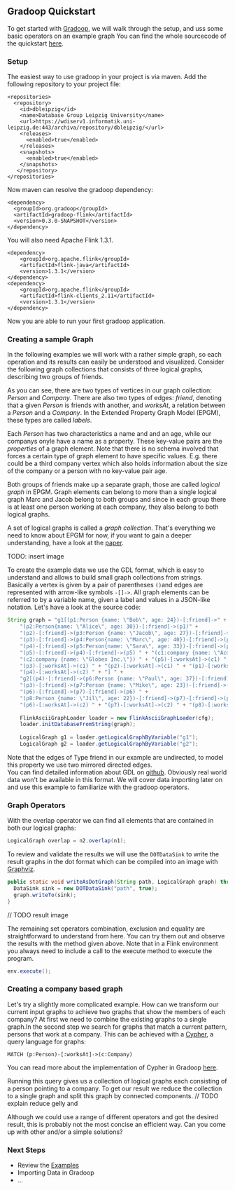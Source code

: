 ## Gradoop Quickstart

To get started with [Gradoop](http://www.gradoop.com), we will walk through the setup, and 
uss some basic operators on an example graph You can find the whole sourcecode of the quickstart [here](src/main/java/GradoopQuickstart.java).

### Setup

The easiest way to use gradoop in your project is via maven. Add the following repository to your project file:
```
<repositories>
  <repository>
    <id>dbleipzig</id>
    <name>Database Group Leipzig University</name>
    <url>https://wdiserv1.informatik.uni-leipzig.de:443/archiva/repository/dbleipzig/</url>
    <releases>
      <enabled>true</enabled>
    </releases>
    <snapshots>
      <enabled>true</enabled>
    </snapshots>
   </repository>
</repositories>
```
Now maven can resolve the gradoop dependency:
```
<dependency>
  <groupId>org.gradoop</groupId>
  <artifactId>gradoop-flink</artifactId>
  <version>0.3.0-SNAPSHOT</version>
</dependency>
```
You will also need Apache Flink 1.3.1.
```
<dependency>
    <groupId>org.apache.flink</groupId>
    <artifactId>flink-java</artifactId>
    <version>1.3.1</version>
</dependency>
<dependency>
    <groupId>org.apache.flink</groupId>
    <artifactId>flink-clients_2.11</artifactId>
    <version>1.3.1</version>
</dependency>
```
Now you are able to run your first gradoop application.

### Creating a sample Graph
In the following examples we will work with a rather simple graph, so each operation and its 
results can easily be understood and visualized. Consider the following graph collections that consists of three logical graphs, describing two groups of friends.

As you can see, there are two types of vertices in our graph collection: _Person_ and _Company_. 
There are also two types of edges: _friend_, denoting that a given _Person_ is friends with 
another, and _worksAt_, a relation between a _Person_ and a _Company_. 
In the Extended Property Graph Model (EPGM), these types are called _labels_.

Each _Person_ has two characteristics a name and and an age, while our companys onyle have a
 name as a property. These key-value pairs are the _properties_ of a graph element. Note that 
 there is no schema involved that forces a certain type of graph element to have specific values.
 E.g. there could be a third company vertex which also holds information about the size of 
 the company or a person with no key-value pair age. 
 
 Both groups of friends make up a separate graph, those are called _logical graph_ in EPGM. Graph
  elements can belong to more than a single logical graph Marc and Jacob belong to both groups 
  and since in each group there is at least one person working at each company, they also belong 
  to both logical graphs.  
 
 A set of logical graphs is called a _graph collection_. That's everything we need to know about 
 EPGM for now, if you want to gain a deeper understanding, have a look at the [paper](http://dbs.uni-leipzig.de/file/EPGM.pdf).    

TODO: insert image

To create the example data we use the GDL format, which is easy to understand and allows 
to build small graph collections from strings. Basically a vertex is given by a pair of 
parentheses `()`and edges are represented with arrow-like symbols `-[]->`. All 
graph elements can be referred to by a variable name, given a label and values in a JSON-like 
notation. Let's have a look at the source code:

```java 
String graph = "g1[(p1:Person {name: \"Bob\", age: 24})-[:friend]->" +
    "(p2:Person{name: \"Alice\", age: 30})-[:friend]->(p1)" +
    "(p2)-[:friend]->(p3:Person {name: \"Jacob\", age: 27})-[:friend]->(p2) " +
    "(p3)-[:friend]->(p4:Person{name: \"Marc\", age: 40})-[:friend]->(p3) " +
    "(p4)-[:friend]->(p5:Person{name: \"Sara\", age: 33})-[:friend]->(p4) " +
    "(p5)-[:friend]->(p4)-[:friend]->(p5) " + "(c1:company {name: \"Acme Corp\"}) " +
    "(c2:company {name: \"Globex Inc.\"}) " + "(p5)-[:worksAt]->(c1) " +
    "(p3)-[:worksAt]->(c1) " + "(p2)-[:worksAt]->(c1) " + "(p1)-[:worksAt]->(c2) " +
    "(p4)-[:worksAt]->(c2) " + "] " +
    "g2[(p4)-[:friend]->(p6:Person {name: \"Paul\", age: 37})-[:friend]->(p4) " +
    "(p3)-[:friend]->(p7:Person {name: \"Mike\", age: 23})-[:friend]->(p3) " +
    "(p6)-[:friend]->(p7)-[:friend]->(p6) " +
    "(p8:Person {name: \"Jil\", age: 22})-[:friend]->(p7)-[:friend]->(p8) " +
    "(p6)-[:worksAt]->(c2) " + "(p7)-[:worksAt]->(c2) " + "(p8)-[:worksAt]->(c1) " + "]";
      
    FlinkAsciiGraphLoader loader = new FlinkAsciiGraphLoader(cfg);
    loader.initDatabaseFromString(graph);
      
    LogicalGraph g1 = loader.getLogicalGraphByVariable("g1");
    LogicalGraph g2 = loader.getLogicalGraphByVariable("g2");
```
Note that the edges of Type friend in our example are undirected, to model this property we use 
two mirrored directed edges.  
You can find detailed information about GDL on [github](https://github.com/s1ck/gdl).
Obviously real world data won't be available in this format. We will cover data importing 
later on and use this example to familiarize  with the gradoop operators.

### Graph Operators
With the overlap operator we can find all elements that are contained in both our logical 
graphs:
```java
LogicalGraph overlap = n2.overlap(n1);
```
To review and validate the results we will use the `DOTDataSink` to write the result graphs in 
the dot format which can be compiled into an image with [Graphviz](https://www.graphviz.org/). 
```java
public static void writeAsDotGraph(String path, LogicalGraph graph) throws Exception{
  DataSink sink = new DOTDataSink("path", true);
  graph.writeTo(sink);
}
```

// TODO result image

The remaining set operators combination, exclusion and equality are straightforward to
 understand from here. You can try them out and observe the results with the method given above. 
 Note that in a Flink environment you always need to include a call to the execute method to 
 execute the program. 
```java
env.execute();
```

### Creating a company based graph 

Let's try a slightly more complicated example. How can we transform our current input graphs to 
achieve two graphs that show the members of each company? At first we need to combine the existing 
graphs to a single graph.In the second step we search for graphs that match a current 
pattern, persons that work at a company. This can be achieved with a [Cypher](https://neo4j.com/developer/cypher-query-language/), a query language for
 graphs: 
```
MATCH (p:Person)-[:worksAt]->(c:Company)
```
You can read more about the implementation of Cypher in Gradoop [here](https://dbs.uni-leipzig.de/file/GRADES17_Cypher_in_Gradoop.pdf).

Running this query gives us a collection of logical graphs each consisting of a person pointing 
to a company. To get our result we reduce the collection to a single graph and split this graph 
by connected components. 
// TODO explain reduce gelly and 

Although we could use a range of different operators and got the desired result, this is probably
 not the most concise an efficient way. Can you come up with other and/or a simple solutions? 



### Next Steps 

* Review the [Examples](https://github.com/dbs-leipzig/gradoop/tree/master/gradoop-examples)
* Importing Data in Gradoop
* ...